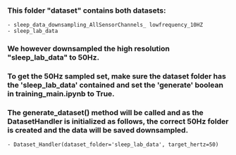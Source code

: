 ### This folder "dataset" contains both datasets:
    - sleep_data_downsampling_AllSensorChannels_ lowfrequency_10HZ
    - sleep_lab_data
### We however downsampled the high resolution "sleep_lab_data" to 50Hz.

### To get the 50Hz sampled set, make sure the dataset folder has the 'sleep_lab_data' contained and set the 'generate' boolean in training_main.ipynb to True.
### The generate_dataset() method will be called and as the DatasetHandler is initialized as follows, the correct 50Hz folder is created and the data will be saved downsampled.
    - Dataset_Handler(dataset_folder='sleep_lab_data', target_hertz=50)
